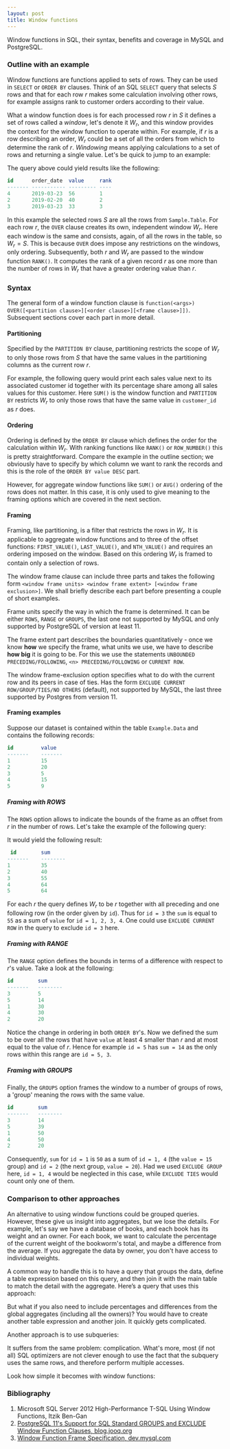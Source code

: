 ```yaml
---
layout: post
title: Window functions
---
```


<p class="excerpt">Window functions in SQL, their syntax, benefits and coverage in MySQL and PostgreSQL.</p>

### Outline with an example

Window functions are functions applied to sets of rows. They can be used in `SELECT` or `ORDER BY` clauses. Think of an SQL `SELECT` query that selects $S$ rows and that for each row $r$ makes some calculation involving other rows, for example assigns rank to customer orders according to their value.

What a window function does is for each processed row $r$ in $S$ it defines a set of rows called a *window*, let's denote it $W_r$, and this window provides the context for the window function to operate within. For example, if $r$ is a row describing an order, $W_r$ could be a set of all the orders from which to determine the rank of $r$. *Windowing* means applying calculations to a set of rows and returning a single value. Let's be quick to jump to an example:

<div class="gist-wrapper"><script src="https://gist.github.com/slamii/74853d572c88c37e709d420d2409017d.js"></script></div>

The query above could yield results like the following:

```sql
id      order_date  value     rank
------- ----------- --------- ----
4       2019-03-23  56        1
2       2019-02-20  40        2
3       2019-03-23  33        3
```

In this example the selected rows $S$ are all the rows from `Sample.Table`. For each row $r$, the `OVER` clause creates its own, independent window $W_r$. Here each window is the same and consists, again, of all the rows in the table, so $W_r = S$. This is because `OVER` does impose any restrictions on the windows, only ordering. Subsequently, both $r$ and $W_r$ are passed to the window function `RANK()`. It computes the rank of a given record $r$ as one more than the number of rows in $W_r$ that have a greater ordering value than $r$.

### Syntax

The general form of a window function clause is `function(<args>) OVER([<partition clause>][<order clause>][<frame clause>]])`. Subsequent sections cover each part in more detail.

#### Partitioning

Specified by the `PARTITION BY` clause, partitioning restricts the scope of $W_r$ to only those rows from $S$ that have the same values in the partitioning columns as the current row $r$. 

For example, the following query would print each sales value next to its associated customer id together with its percentage share among all sales values for this customer. Here `SUM()` is the window function and `PARTITION BY` restricts $W_r$ to only those rows that have the same value in `customer_id` as $r$ does.

<div class="gist-wrapper"><script src="https://gist.github.com/slamii/ec1836acb2658054617f094b27fa5406.js"></script></div>

#### Ordering

Ordering is defined by the `ORDER BY` clause which defines the order for the calculation within $W_r$. With ranking functions like `RANK()` or `ROW_NUMBER()` this is pretty straightforward. Compare the example in the outline section; we obviously have to specify by which column we want to rank the records and this is the role of the `ORDER BY value DESC` part. 

However, for aggregate window functions like `SUM()` or `AVG()` ordering of the rows does not matter. In this case, it is only used to give meaning to the framing options which are covered in the next section.

#### Framing

Framing, like partitioning, is a filter that restricts the rows in $W_r$. It is applicable to aggregate window functions and to three of the offset functions: `FIRST_VALUE()`, `LAST_VALUE()`, and `NTH_VALUE()` and requires an ordering imposed on the window. Based on this ordering $W_r$ is framed to contain only a selection of rows. 

The window frame clause can include three parts and takes the following form `<window frame units> <window frame extent> [<window frame exclusion>]`. We shall briefly describe each part before presenting a couple of short examples. 

Frame units specify the way in which the frame is determined. It can be either `ROWS`, `RANGE` or `GROUPS`, the last one not supported by MySQL and only supported by PostgreSQL of version at least 11. 

The frame extent part describes the boundaries quantitatively - once we know **how** we specify the frame, what units we use, we have to describe **how big** it is going to be. For this we use the statements `UNBOUNDED PRECEDING/FOLLOWING`, `<n> PRECEDING/FOLLOWING` or `CURRENT ROW`. 

The window frame-exclusion option specifies what to do with the current row and its peers in case of ties. Has the form `EXCLUDE CURRENT ROW/GROUP/TIES/NO OTHERS` (default), not supported by MySQL, the last three supported by Postgres from version 11.

#### Framing examples

Suppose our dataset is contained within the table `Example.Data` and contains the following records:

```sql
id         value
-------    -------
1          15
2          20
3          5
4          15
5          9
```

##### Framing with ROWS

The `ROWS` option allows to indicate the bounds of the frame as an offset from $r$ in the number of rows. Let's take the example of the following query:

<div class="gist-wrapper"><script src="https://gist.github.com/slamii/ebd30730927ac29012215b7a55a33612.js"></script></div>

It would yield the following result:

```sql
 id        sum 
-------    --------
1          35
2          40
3          55
4          64
5          64
```
For each $r$ the query defines $W_r$ to be $r$ together with all preceding and one following row (in the order given by `id`). Thus for `id = 3` the `sum` is equal to `55` as a sum of `value` for `id = 1, 2, 3, 4`. One could use `EXCLUDE CURRENT ROW` in the query to exclude `id = 3` here.

##### Framing with RANGE

The `RANGE` option defines the bounds in terms of a difference with respect to $r$'s value. Take a look at the following:

<div class="gist-wrapper"><script src="https://gist.github.com/slamii/cdf66b4435be4ab4181b29dbff661d26.js"></script></div>

```sql
id        sum 
-------   --------
3         5
5         14
1         30
4         30
2         20
```

Notice the change in ordering in both `ORDER BY`'s. Now we defined the sum to be over all the rows that have `value` at least 4 smaller than $r$ and at most equal to the value of $r$. Hence for example `id = 5` has `sum = 14` as the only rows within this range are `id = 5, 3`.

##### Framing with GROUPS

Finally, the `GROUPS` option frames the window to a number of groups of rows, a 'group' meaning the rows with the same value.

<div class="gist-wrapper"><script src="https://gist.github.com/slamii/bc1b5459528de2d660f5a6e74659dd35.js"></script>
</div>

```sql
id        sum 
-------   --------
3         14
5         39
1         50
4         50
2         20
```

Consequently, `sum` for `id = 1` is `50` as a sum of `id = 1, 4` (the `value = 15` group) and `id = 2` (the next group, `value = 20`). Had we used `EXCLUDE GROUP` here, `id = 1, 4` would be neglected in this case, while `EXCLUDE TIES` would count only one of them.

### Comparison to other approaches

An alternative to using window functions could be grouped queries. However, these give us insight into aggregates, but we lose the details. For example, let's say we have a database of books, and each book has its weight and an owner. For each book, we want to calculate the percentage of the current weight of the bookworm's total, and maybe a difference from the average. If you aggregate the data by owner, you don't have access to individual weights.

A common way to handle this is to have a query that groups the data, define a table expression based on this query, and then join it with the main table to match the detail with the aggregate. Here’s a query that uses this approach:

<div class="gist-wrapper"><script src="https://gist.github.com/slamii/cdbe35ee2ac7e54c8eb14a1ae4dd4277.js"></script></div>

But what if you also need to include percentages and differences from the global aggregates (including all the owners)? You would have to create another table expression and another join. It quickly gets complicated.

Another approach is to use subqueries:

<div class="gist-wrapper"><script src="https://gist.github.com/slamii/a5c3e2000906f6bc5483a1b7477b0053.js"></script></div>

It suffers from the same problem: complication. What's more, most (if not all) SQL optimizers are not clever enough to use the fact that the subquery uses the same rows, and therefore perform multiple accesses.

Look how simple it becomes with window functions:

<div class="gist-wrapper"><script src="https://gist.github.com/slamii/7def37a0c6e3685217e5cddc8c442725.js"></script></div>

### Bibliography

1. Microsoft SQL Server 2012 High-Performance T-SQL Using Window Functions, Itzik Ben-Gan
2. <a name="wf-bib2" href="https://blog.jooq.org/2018/07/05/postgresql-11s-support-for-sql-standard-groups-and-exclude-window-function-clauses/">PostgreSQL 11's Support for SQL Standard GROUPS and EXCLUDE Window Function Clauses, blog.jooq.org</a>
3. <a name="wf-bib3" href="https://dev.mysql.com/doc/refman/8.0/en/window-functions-frames.html">Window Function Frame Specification, dev.mysql.com</a>
